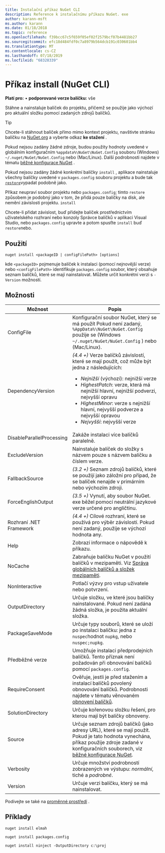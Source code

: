 ```yaml
---
title: Instalační příkaz NuGet CLI
description: Reference k instalačnímu příkazu NuGet. exe
author: karann-msft
ms.author: karann
ms.date: 01/18/2018
ms.topic: reference
ms.openlocfilehash: f39bcc67c5f659f05ef02f2579bcf07b4481bb27
ms.sourcegitcommit: efc18d484fdf0c7a8979b564dcb191c030601bb4
ms.translationtype: MT
ms.contentlocale: cs-CZ
ms.lasthandoff: 07/18/2019
ms.locfileid: "68328339"
---
```

# <a name="install-command-nuget-cli"></a>Příkaz install (NuGet CLI)

**Platí pro:** &bullet; **podporované verze balíčku:** vše

Stáhne a nainstaluje balíček do projektu, přičemž se použije jako výchozí pro aktuální složku pomocí zadaných zdrojů balíčků.

> [!Tip]
> Chcete-li stáhnout balíček přímo mimo kontext projektu, navštivte stránku balíčku na [NuGet.org](https://www.nuget.org) a vyberte odkaz **ke stažení** .

Pokud nejsou zadány žádné zdroje, budou použity hodnoty uvedené v globálním konfiguračním `%appdata%\NuGet\NuGet.Config` souboru (Windows) `~/.nuget/NuGet/NuGet.Config` nebo (Mac/Linux). Další podrobnosti najdete v tématu [běžné konfigurace NuGet](../../consume-packages/configuring-nuget-behavior.md) .

Pokud nejsou zadány žádné konkrétní balíčky `install` , aplikace nainstaluje všechny balíčky uvedené v `packages.config` souboru projektu a bude tak [`restore`](cli-ref-restore.md)vypadat podobně jako.

Příkaz neupraví soubor projektu nebo `packages.config`; tímto `restore` způsobem je podobný jako v tom, že přidá pouze balíčky na disk, ale nemění závislosti projektu. `install`

Chcete-li přidat závislost, buď přidejte balíček prostřednictvím uživatelského rozhraní nebo konzoly Správce balíčků v aplikaci Visual Studio, nebo `packages.config` upravte a potom spusťte `install` buď `restore`nebo.

## <a name="usage"></a>Použití

```cli
nuget install <packageID | configFilePath> [options]
```

kde `<packageID>` pojmenuje balíček k instalaci (pomocí nejnovější verze) nebo `<configFilePath>` identifikuje `packages.config` soubor, který obsahuje seznam balíčků, které se mají nainstalovat. Můžete určit konkrétní verzi s `-Version` možností.

## <a name="options"></a>Možnosti

| Možnost | Popis |
| --- | --- |
| ConfigFile | Konfigurační soubor NuGet, který se má použít Pokud není zadaný, `%AppData%\NuGet\NuGet.Config` použije se (Windows `~/.nuget/NuGet/NuGet.Config` ) nebo (Mac/Linux).|
| DependencyVersion | *(4.4 +)* Verze balíčků závislostí, které se mají použít, což může být jedna z následujících:<br/><ul><li>*Nejnižší* (výchozí): nejnižší verze</li><li>*HighestPatch*: verze, která má nejnižší hlavní, nejnižší podverzi, nejvyšší opravu</li><li>*HighestMinor*: verze s nejnižší hlavní, nejvyšší podverze a nejvyšší opravou</li><li>*Nejvyšší*: nejvyšší verze</li></ul> |
| DisableParallelProcessing | Zakáže instalaci více balíčků paralelně. |
| ExcludeVersion | Nainstaluje balíček do složky s názvem pouze s názvem balíčku a číslem verze. |
| FallbackSource | *(3.2 +)* Seznam zdrojů balíčků, které se použijí jako záložní pro případ, že se balíček nenajde v primárním nebo výchozím zdroji. |
| ForceEnglishOutput | *(3.5 +)* Vynutí, aby soubor NuGet. exe běžel pomocí neutrální jazykové verze určené pro angličtinu. |
| Rozhraní .NET Framework | *(4.4 +)* Cílové rozhraní, které se používá pro výběr závislostí. Pokud není zadaný, použije se výchozí hodnota any. |
| Help | Zobrazí informace o nápovědě k příkazu. |
| NoCache | Zabraňuje balíčku NuGet v použití balíčků v mezipaměti. Viz [Správa globálních balíčků a složek mezipaměti](../../consume-packages/managing-the-global-packages-and-cache-folders.md). |
| NonInteractive | Potlačí výzvy pro vstup uživatele nebo potvrzení. |
| OutputDirectory | Určuje složku, ve které jsou balíčky nainstalované. Pokud není zadána žádná složka, je použita aktuální složka. |
| PackageSaveMode | Určuje typy souborů, které se uloží po instalaci balíčku: jedna z `nuspec`hodnot `nupkg`, nebo `nuspec;nupkg`. |
| Předběžné verze | Umožňuje instalaci předprodejních balíčků. Tento příznak není požadován při obnovování balíčků pomocí `packages.config`. |
| RequireConsent | Ověřuje, jestli je před stažením a instalací balíčků povolený obnovování balíčků. Podrobnosti najdete v tématu věnovaném [obnovení balíčků](../../consume-packages/package-restore.md). |
| SolutionDirectory | Určuje kořenovou složku řešení, pro kterou mají být balíčky obnoveny. |
| Source | Určuje seznam zdrojů balíčků (jako adresy URL), které se mají použít. Pokud je tato hodnota vynechána, příkaz použije zdroje zadané v konfiguračních souborech, viz [běžné konfigurace NuGet](../../consume-packages/configuring-nuget-behavior.md). |
| Verbosity | Určuje množství podrobností zobrazených ve výstupu: *normální*, tiché a *podrobné*. |
| Version | Určuje verzi balíčku, který se má nainstalovat. |

Podívejte se také na [proměnné prostředí](cli-ref-environment-variables.md) .

## <a name="examples"></a>Příklady

```cli
nuget install elmah

nuget install packages.config

nuget install ninject -OutputDirectory c:\proj
```
